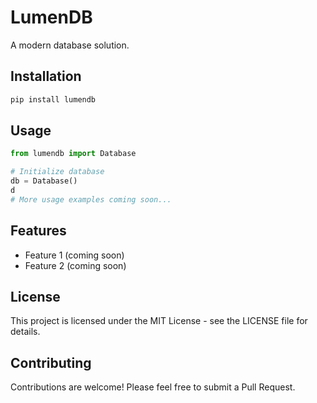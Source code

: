 # LumenDB

A modern database solution.

## Installation

```bash
pip install lumendb
```

## Usage

```python
from lumendb import Database

# Initialize database
db = Database()
d
# More usage examples coming soon...
```

## Features

- Feature 1 (coming soon)
- Feature 2 (coming soon)

## License

This project is licensed under the MIT License - see the LICENSE file for details.

## Contributing

Contributions are welcome! Please feel free to submit a Pull Request. 